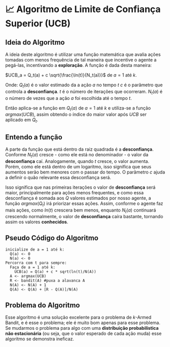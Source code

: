 
# 📈 Algoritmo de Limite de Confiança Superior (UCB)

## Ideia do Algoritmo
A ideia deste algoritmo é utilizar uma função matemática que avalia ações tomadas com menos frequência de tal maneira que incentive o agente a pegá-las, incentivando a **exploração**.
A função é dada desta maneira:

$UCB_a = Q_t(a) + c \sqrt{\frac{\ln(t)}{N_t(a)}}$ de $a=1$ até $k$.

Onde: 
$Q_t(a)$ é o valor estimado da a ação $a$ no tempo $t$
$c$ é o parâmetro que controla a **desconfiança**.
$t$ é o número de iterações que ocorreram.
$N_t(a)$ é o número de vezes que a ação $a$ foi escolhida até o tempo $t$.

Então aplica-se a função em $Q_t(a)$ de $a=1$ até $k$ e utiliza-se a função $argmax(UCB)$, assim obtendo o índice do maior valor após $UCB$ ser aplicado em $Q_t$.

## Entendo a função
A parte da função que está dentro da raiz quadrada é a **desconfiança**. Conforme $N_t(a)$ cresce - como ele está no denominador - o valor da **desconfiança** caí. Analogamente, quando $t$ cresce, o valor aumenta. Porém, como ele está dentro de um logaritmo, isso significa que seus aumentos serão bem menores com o passar do tempo. O parâmetro $c$ ajuda a definir o quão relevante essa desconfiança será.

Isso significa que nas primeiras iterações o valor de **desconfiança** será maior, principalmente para ações menos frequentes, e como essa desconfiança é somada aos $Q$ valores estimados por nosso agente, a função $argmax(Q_t)$ irá priorizar essas ações. Assim, conforme o agente faz mais ações, como $ln(t)$ crescera bem menos, enquanto $N_t(a)$ continuará crescendo normalmente, o valor de **desconfiança** caíra bastante, tornando assim os valores **conhecidos**.

## Pseudo Código do Algoritmo
```
inicialize de a = 1 até k:
  Q(a) <- 0 
  N(a) <- 0 
Percorra com t para sempre:
  Faça de a = 1 até k:
    UCB(a) = Q(a) + c * sqrt(ln(t)/N(A))
  A <- argmax(UCB)
  R <- bandit(A) #puxa a alavanca A
  N(A) <- N(A) + 1
  Q(A) <- Q(A) + [R - Q(A)]/N(A) 
 ```

## Problema do Algoritmo
Esse algoritmo é uma solução excelente para o problema de $k$-Armed Bandit, e é esse o problema; ele é muito bom apenas para esse problema. Se mudarmos o problema para algo com uma **distribuição probabilística não estacionária** (ou seja, que o valor esperado de cada ação muda) esse algoritmo se demonstra ineficaz.
